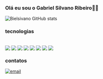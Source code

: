 
### Olá eu sou o Gabriel Silvano  Ribeiro🙋‍♂️


![Bielsivano GitHub stats](https://github-readme-stats.vercel.app/api?username=Bielsivano&show_icons=true&theme=radical)

### tecnologias 
<div style="display: inline_block"><br/>
<img align = "center" src="https://img.shields.io/badge/HTML-239120?style=for-the-badge&logo=html5&logoColor=white
">
<img align = "center" src="https://img.shields.io/badge/CSS-239120?&style=for-the-badge&logo=css3&logoColor=white" >
<img align = "center" src="https://img.shields.io/badge/TypeScript-007ACC?style=for-the-badge&logo=typescript&logoColor=white">
<img align = "center" src="https://img.shields.io/badge/JavaScript-323330?style=for-the-badge&logo=javascript&logoColor=F7DF1E
">
<img align = "center" src="https://img.shields.io/badge/Java-ED8B00?style=for-the-badge&logo=openjdk&logoColor=white
">
<img align = "center" src="https://img.shields.io/badge/Angular-DD0031?style=for-the-badge&logo=angular&logoColor=white">
<img align = "center" src="https://img.shields.io/badge/Flutter-02569B?style=for-the-badge&logo=flutter&logoColor=white">
<img align = "center" src="https://img.shields.io/badge/MySQL-00000F?style=for-the-badge&logo=mysql&logoColor=white
">
</div>

### contatos

[![email](https://img.shields.io/badge/Microsoft_Outlook-0078D4?style=for-the-badge&logo=microsoft-outlook&logoColor=white
)](https://outlook.live.com/)
